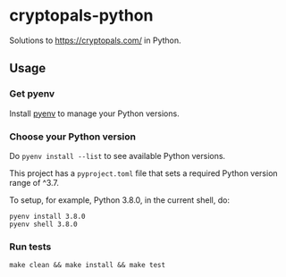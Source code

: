# cryptopals-python
Solutions to https://cryptopals.com/ in Python.

## Usage

### Get pyenv
Install [pyenv](https://github.com/pyenv/pyenv#installation) to manage your
Python versions.

### Choose your Python version
Do `pyenv install --list` to see available Python versions.

This project has a `pyproject.toml` file that sets a required Python version
range of ^3.7.

To setup, for example, Python 3.8.0, in the current shell, do:

    pyenv install 3.8.0
    pyenv shell 3.8.0

### Run tests

    make clean && make install && make test
